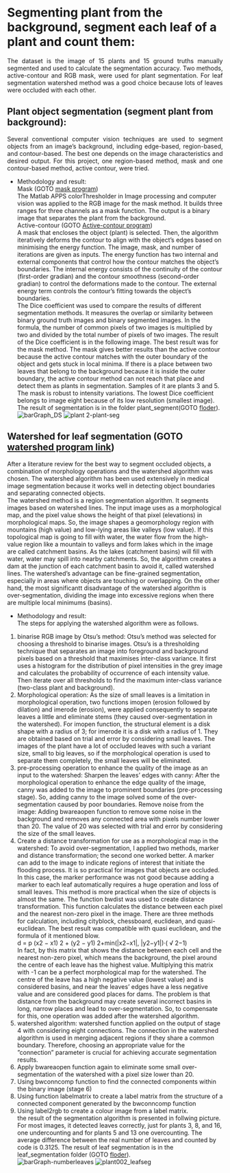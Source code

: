 # Segmenting plant from the background, segment each leaf of a plant and count them:<br />
<p align="justify">
The dataset is the image of 15 plants and 15 ground truths manually segmented and used to calculate the segmentation accuracy. Two methods, active-contour and RGB mask, were used for plant segmentation. For leaf segmentation watershed method was a good choice because lots of leaves were occluded with each other.
 
## Plant object segmentation (segment plant from background):<br />
<p align="justify">
Several conventional computer vision techniques are used to segment objects from an image’s background, including edge-based, region-based, and contour-based. The best one depends on the image characteristics and desired output. For this project, one region-based method, mask and one contour-based method, active contour, were tried. <br/>
 
 * Methodology and result:<br />
  Mask (GOTO [mask program](https://github.com/Afsaneh-Karami/Computer_Vision/blob/main/image%20segmentation(watershed)/createMask.m))<br />
 The Matlab APPS colorThresholder in Image processing and computer vision was applied to the RGB image for the mask method. It builds three ranges for three channels as a mask function. The output is a binary image that separates the plant from the background. <br />
Active-contour (GOTO [Active-contour program](https://github.com/Afsaneh-Karami/Computer_Vision/blob/main/image%20segmentation(watershed)/activecontour.m))<br />
 A mask that encloses the object (plant) is selected. Then, the algorithm iteratively deforms the contour to align with the object’s edges based on minimising the energy function. The image, mask, and number of iterations are given as inputs. The energy function has two internal and external components that control how the contour matches the object’s boundaries. The internal energy consists of the continuity of the contour (first-order gradian) and the contour smoothness (second-order gradian) to control the deformations made to the contour. The external energy term controls the contour’s fitting towards the object’s boundaries.<br />
The Dice coefficient was used to compare the results of different segmentation methods. It measures the overlap or similarity between binary ground truth images and binary segmented images. In the formula, the number of common pixels of two images is multiplied by two and divided by the total number of pixels of two images. The result of the Dice coefficient is in the following image. The best result was for the mask method. The mask gives better results than the active contour because the active contour matches with the outer boundary of the object and gets stuck in local minima. If there is a place between two leaves that belong to the background because it is inside the outer boundary, the active contour method can not reach that place and detect them as plants in segmentation. Samples of it are plants 3 and 5. The mask is robust to intensity variations. The lowest Dice coefficient belongs to image eight because of its low resolution (smallest image). The result of segmentation is in the folder plant_segment(GOTO [floder](https://github.com/Afsaneh-Karami/Computer_Vision/tree/main/image%20segmentation(watershed)/plant_segment)).<br />
 ![barGraph_DS](https://github.com/Afsaneh-Karami/Computer_Vision/assets/78735911/60a20f11-8752-46da-bae8-6fce593747dc)
 ![plant 2-plant-seg](https://github.com/Afsaneh-Karami/Computer_Vision/assets/78735911/7e91765d-bee0-4afd-8bc5-7d673b380299)

## Watershed for leaf segmentation (GOTO [watershed program link](https://github.com/Afsaneh-Karami/Computer_Vision/blob/main/image%20segmentation(watershed)/watershed.mg)) <br />
 After a literature review for the best way to segment occluded objects, a combination of morphology operations and the watershed algorithm was chosen. The watershed algorithm has been used extensively in medical image segmentation because it works well in detecting object boundaries and separating connected objects.  <br />
 The watershed method is a region segmentation algorithm. It segments images based on watershed lines. The input image uses as a morphological map, and the pixel value shows the height of that pixel (elevations) in morphological maps. So, the image shapes a geomorphology region with mountains (high value) and low-lying areas like valleys (low value). If this topological map is going to fill with water, the water flow from the high-value region like a mountain to valleys and form lakes which in the image are called catchment basins. As the lakes (catchment basins) will fill with water, water may spill into nearby catchments. So, the algorithm creates a dam at the junction of each catchment basin to avoid it, called watershed lines. The watershed’s advantage can be fine-grained segmentation, especially in areas where objects are touching or overlapping. On the other hand, the most significantt disadvantage of the watershed algorithm is over-segmentation, dividing the image into excessive regions when there are multiple local minimums (basins).
 
 * Methodology and result:<br />
  The steps for applying the watershed algorithm were as follows. <br />
1. binarise RGB image by Otsu’s method: Otsu’s method was selected for choosing a threshold to binarise images. Otsu’s is a thresholding technique that separates an image into foreground and background pixels based on a threshold that maximises inter-class variance. It first uses a histogram for the distribution of pixel intensities in the grey image and calculates the probability of occurrence of each intensity value. Then iterate over all thresholds to find the maximum inter-class variance (two-class plant and background).<br />
 2. Morphological operation: As the size of small leaves is a limitation in morphological operation, two functions imopen (erosion followed by dilation) and imerode (erosion), were applied consequently to separate leaves a little and eliminate stems (they caused over-segmentation in the watershed). For imopen function, the structural element is a disk shape with a radius of 3; for imerode it is a disk with a radius of 1. They are obtained based on trial and error by considering small leaves. The images of the plant have a lot of occluded leaves with such a variant size, small to big leaves, so if the morphological operation is used to separate them completely, the small leaves will be eliminated.<br />
 3. pre-processing operation to enhance the quality of the image as an input to the watershed: Sharpen the leaves’ edges with canny: After the morphological operation to enhance the edge quality of the image, canny was added to the image to prominent boundaries (pre-processing stage). So, adding canny to the image solved some of the over-segmentation caused by poor boundaries. Remove noise from the image: Adding bwareaopen function to remove some noise in the background and removes any connected area with pixels number lower than 20. The value of 20 was selected with trial and error by considering the size of the small leaves. <br />
4. Create a distance transformation for use as a morphological map in the watershed: To avoid over-segmentation, I applied two methods, marker and distance transformation; the second one worked better. A marker can add to the image to indicate regions of interest that initiate the flooding process. It is so practical for images that objects are occluded. In this case, the marker performance was not good because adding a marker to each leaf automatically requires a huge operation and loss of small leaves. This method is more practical when the size of objects is almost the same. The function bwdist was used to create distance transformation. This function calculates the distance between each pixel and the nearest non-zero pixel in the image. There are three methods for calculation, including cityblock, chessboard, euclidean, and quasi-euclidean. The best result was compatible with quasi euclidean, and the formula of it mentioned blow. <br />
 d = p (x2 − x1) 2 + (y2 − y1) 2+min(|x2−x1|, |y2−y1|)·( √ 2−1) <br />
 In fact, by this matrix that shows the distance between each cell and the nearest non-zero pixel, which means the background, the pixel around the centre of each leave has the highest value. Multiplying this matrix with -1 can be a perfect morphological map for the watershed. The centre of the leave has a high negative value (lowest value) and is considered basins, and near the leaves’ edges have a less negative value and are considered good places for dams. The problem is that distance from the background may create several incorrect basins in long, narrow places and lead to over-segmentation. So, to compensate for this, one operation was added after the watershed algorithm. <br />
5. watershed algorithm: watershed function applied on the output of stage 4 with considering eight connections. The connection in the watershed algorithm is used in merging adjacent regions if they share a common boundary. Therefore, choosing an appropriate value for the ”connection” parameter is crucial for achieving accurate segmentation results. <br />
6. Apply bwareaopen function again to eliminate some small over-segmentation of the watershed with a pixel size lower than 20.<br /> 
7. Using bwconncomp function to find the connected components within the binary image (stage 6) <br />
8. Using function labelmatrix to create a label matrix from the structure of a connected component generated by the bwconncomp function <br />
9. Using label2rgb to create a colour image from a label matrix. <br />
 the result of the segmentation algorithm is presented in follwing picture. For most images, it detected leaves correctly, just for plants 3, 8, and 16, one undercounting and for plants 5 and 13 one overcounting. The average difference between the real number of leaves and counted by code is 0.3125. The result of leaf segmentation is in the leaf_segmentation folder (GOTO [floder](https://github.com/Afsaneh-Karami/Computer_Vision/tree/main/image%20segmentation(watershed)/leaf_segmentation)).<br />
![barGraph-numberleaves](https://github.com/Afsaneh-Karami/Computer_Vision/assets/78735911/78021658-4aa7-40d2-89d7-fa22100ceeba)
![plant002_leafseg](https://github.com/Afsaneh-Karami/Computer_Vision/assets/78735911/cd99294f-5ee5-42ae-9f11-ec5e4625dfba)

